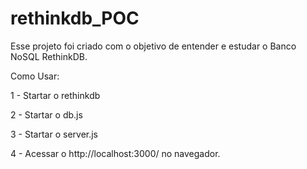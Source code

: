 # rethinkdb_POC

Esse projeto foi criado com o objetivo de entender e estudar o Banco NoSQL RethinkDB.

Como Usar: 

1 - Startar o rethinkdb 

2 - Startar o db.js 

3 - Startar o server.js 

4 - Acessar o http://localhost:3000/ no navegador.
